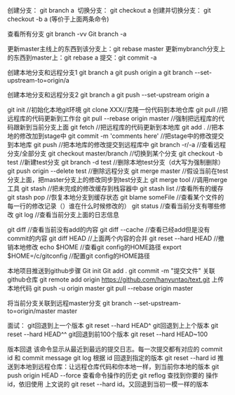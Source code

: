 创建分支： git branch a 
切换分支： git checkout a
创建并切换分支： git checkout -b a (等价于上面两条命令)

查看所有分支
git branch -vv
Git branch -a

更新master主线上的东西到该分支上：git rebase master
更新mybranch分支上的东西到master上：git rebase a
提交：git commit -a

创建本地分支和远程分支1
git branch a
git push origin a
git branch --set-upstream-to=origin/a

创建本地分支和远程分支2
git branch a
git push --set-upstream origin a



git init //初始化本地git环境
git clone XXX//克隆一份代码到本地仓库
git pull //把远程库的代码更新到工作台
git pull --rebase origin master //强制把远程库的代码跟新到当前分支上面
git fetch //把远程库的代码更新到本地库
git add . //把本地的修改加到stage中
git commit -m 'comments here' //把stage中的修改提交到本地库
git push //把本地库的修改提交到远程库中
git branch -r/-a //查看远程分支/全部分支
git checkout master/branch //切换到某个分支
git checkout -b test //新建test分支
git branch -d test //删除本地test分支（d大写为强制删除）
git push origin --delete test //删除远程分支
git merge master //假设当前在test分支上面，把master分支上的修改同步到test分支上
git merge tool //调用merge工具
git stash //把未完成的修改缓存到栈容器中
git stash list //查看所有的缓存
git stash pop //恢复本地分支到缓存状态
git blame someFile //查看某个文件的每一行的修改记录（）谁在什么时候修改的）
git status //查看当前分支有哪些修改
git log //查看当前分支上面的日志信息


git diff //查看当前没有add的内容
git diff --cache //查看已经add但是没有commit的内容
git diff HEAD //上面两个内容的合并
git reset --hard HEAD //撤销本地修改
echo $HOME //查看git config的HOME路径
export $HOME=/c/gitconfig //配置git config的HOME路径


本地项目推送到github步骤
Git init
Git add .
git commit -m "提交文件"
关联github仓库
git remote add origin https://github.com/hanyuntao/text.git
上传本地代码
git push -u origin master
git pull --rebase origin master

将当前分支关联到远程master分支
git branch --set-upstream-to=origin/master master

面试：
git回退到上一个版本
git reset --hard HEAD^
git回退到上上个版本
git reset --hard HEAD^^
git回退到前100个版本
git reset --hard HEAD~100

版本回退
该命令显示从最近到最远的提交日志。每一次提交都有对应的 commit id 和 commit message
git log
根据 id 回退到指定的版本
git reset --hard id
推送到本地到远程仓库：让远程仓库代码和你本地一样，到当前你本地的版本
git push origin HEAD --force
查看命令操作的历史
git reflog
查找到你要的 操作id，依旧使用 上文说的 git reset --hard id。又回退到当初一模一样的版本


